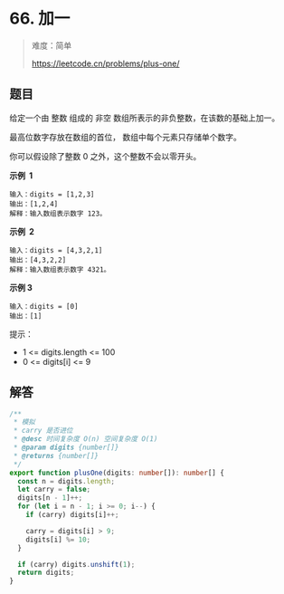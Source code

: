 # 66. 加一

> 难度：简单
>
> https://leetcode.cn/problems/plus-one/

## 题目

给定一个由 整数 组成的 非空 数组所表示的非负整数，在该数的基础上加一。

最高位数字存放在数组的首位， 数组中每个元素只存储单个数字。

你可以假设除了整数 0 之外，这个整数不会以零开头。

**示例  1**

```
输入：digits = [1,2,3]
输出：[1,2,4]
解释：输入数组表示数字 123。
```

**示例  2**

```
输入：digits = [4,3,2,1]
输出：[4,3,2,2]
解释：输入数组表示数字 4321。
```

**示例 3**

```
输入：digits = [0]
输出：[1]
```

提示：

- 1 <= digits.length <= 100
- 0 <= digits[i] <= 9

## 解答

```typescript
/**
 * 模拟
 * carry 是否进位
 * @desc 时间复杂度 O(n) 空间复杂度 O(1)
 * @param digits {number[]}
 * @returns {number[]}
 */
export function plusOne(digits: number[]): number[] {
  const n = digits.length;
  let carry = false;
  digits[n - 1]++;
  for (let i = n - 1; i >= 0; i--) {
    if (carry) digits[i]++;

    carry = digits[i] > 9;
    digits[i] %= 10;
  }

  if (carry) digits.unshift(1);
  return digits;
}
```
